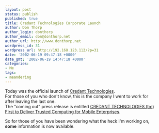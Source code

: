 ```yaml
---
layout: post
status: publish
published: true
title: Credant Technologies Corporate Launch
author: Don Thorp
author_login: donthorp
author_email: don@donthorp.net
author_url: http://www.donthorp.net
wordpress_id: 31
wordpress_url: http://192.168.123.112/?p=31
date: '2002-06-19 09:47:18 +0000'
date_gmt: '2002-06-19 14:47:18 +0000'
categories:
- Me
tags:
- meandering
---
```

<p>
Today was the official launch of <a href="http://www.credant.com" target="_blank">Credant Technologies</a>.<br />
For those of you who don't know, this is the company I went to work for after leaving the last one.<br />
The "coming out" press release is entitled <a href="http://www.credant.com/newsMobileEnterprises.html" target="_blank">CREDANT TECHNOLOGIES (tm) First to Deliver Trusted Computing for Mobile Enterprises</a>.</p>
<p>
So for those of you have been wondering what the heck I'm working on, <strong>some</strong> information is now available.</p>
